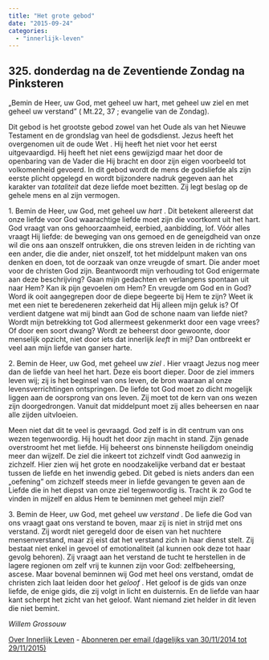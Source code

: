 ```yaml
---
title: "Het grote gebod"
date: "2015-09-24"
categories: 
  - "innerlijk-leven"
---
```


## 325\. donderdag na de Zeventiende Zondag na Pinksteren

„Bemin de Heer, uw God, met geheel uw hart, met geheel uw ziel en met geheel uw verstand” ( Mt.22, 37 ; evangelie van de Zondag).

Dit gebod is het grootste gebod zowel van het Oude als van het Nieuwe Testament en de grondslag van heel de godsdienst. Jezus heeft het overgenomen uit de oude Wet . Hij heeft het niet voor het eerst uitgevaardigd. Hij heeft het niet eens gewijzigd maar het door de openbaring van de Vader die Hij bracht en door zijn eigen voorbeeld tot volkomenheid gevoerd. In dit gebod wordt de mens de godsliefde als zijn eerste plicht opgelegd en wordt bijzondere nadruk gegeven aan het karakter van _totaliteit_ dat deze liefde moet bezitten. Zij legt beslag op de gehele mens en al zijn vermogen.

1\. Bemin de Heer, uw God, met geheel uw _hart_ . Dit betekent allereerst dat onze liefde voor God waarachtige liefde moet zijn die voortkomt uit het hart. God vraagt van ons gehoorzaamheid, eerbied, aanbidding, lof. Vóór alles vraagt Hij liefde: de beweging van ons gemoed en de geneigdheid van onze wil die ons aan onszelf ontrukken, die ons streven leiden in de richting van een ander, die die ander, niet onszelf, tot het middelpunt maken van ons denken en doen, tot de oorzaak van onze vreugde of smart. Die ander moet voor de christen God zijn. Beantwoordt mijn verhouding tot God enigermate aan deze beschrijving? Gaan mijn gedachten en verlangens spontaan uit naar Hem? Kan ik pijn gevoelen om Hem? En vreugde om God en in God? Word ik ooit aangegrepen door de diepe begeerte bij Hem te zijn? Weet ik met een niet te beredeneren zekerheid dat Hij alleen mijn geluk is? Of verdient datgene wat mij bindt aan God de schone naam van liefde niet? Wordt mijn betrekking tot God allermeest gekenmerkt door een vage vrees? Of door een soort dwang? Wordt ze beheerst door gewoonte, door menselijk opzicht, niet door iets dat innerlijk _leeft_ in mij? Dan ontbreekt er veel aan mijn liefde van ganser harte.

2\. Bemin de Heer, uw God, met geheel uw _ziel_ . Hier vraagt Jezus nog meer dan de liefde van heel het hart. Deze eis boort dieper. Door de ziel immers leven wij; zij is het beginsel van ons leven, de bron waaraan al onze levensverrichtingen ontspringen. De liefde tot God moet zo dicht mogelijk liggen aan de oorsprong van ons leven. Zij moet tot de kern van ons wezen zijn doorgedrongen. Vanuit dat middelpunt moet zij alles beheersen en naar alle zijden uitvloeien.

Meen niet dat dit te veel is gevraagd. God zelf is in dit centrum van ons wezen tegenwoordig. Hij houdt het door zijn macht in stand. Zijn genade overstroomt het met liefde. Hij beheerst ons binnenste heiligdom oneindig meer dan wijzelf. De ziel die inkeert tot zichzelf vindt God aanwezig in zichzelf. Hier zien wij het grote en noodzakelijke verband dat er bestaat tussen de liefde en het inwendig gebed. Dit gebed is niets anders dan een „oefening” om zichzelf steeds meer in liefde gevangen te geven aan de Liefde die in het diepst van onze ziel tegenwoordig is. Tracht ik zo God te vinden in mijzelf en aldus Hem te beminnen met geheel mijn ziel?

3\. Bemin de Heer, uw God, met geheel uw _verstand_ . De liefe die God van ons vraagt gaat ons verstand te boven, maar zij is niet in strijd met ons verstand. Zij wordt niet geregeld door de eisen van het nuchtere mensenverstand, maar zij eist dat het verstand zich in haar dienst stelt. Zij bestaat niet enkel in gevoel of emotionaliteit (al kunnen ook deze tot haar gevolg behoren). Zij vraagt aan het verstand de tucht te herstellen in de lagere regionen om zelf vrij te kunnen zijn voor God: zelfbeheersing, ascese. Maar bovenal beminnen wij God met heel ons verstand, omdat de christen zich laat leiden door het _geloof_ . Het geloof is de gids van onze liefde, de enige gids, die zij volgt in licht en duisternis. En de liefde van haar kant scherpt het zicht van het geloof. Want niemand ziet helder in dit leven die niet bemint.

_Willem Grossouw_

[Over Innerlijk Leven](http://www.gelovenleren.net/2014/11/27/een-jaar-lang-innerlijk-leven-op-geloven-leren/) - [Abonneren per email (dagelijks van 30/11/2014 tot 29/11/2015)](http://eepurl.com/9P3DT)
